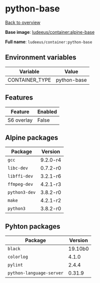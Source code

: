 # python-base

[Back to overview](../index.md)

**Base image**: [ludeeus/container:alpine-base](./alpine-base)

**Full name**: `ludeeus/container:python-base`

## Environment variables

Variable | Value 
-- | --
CONTAINER_TYPE | python-base

## Features

Feature | Enabled 
-- | --
S6 overlay | False

## Alpine packages

Package | Version 
-- | --
`gcc` | 9.2.0-r4
`libc-dev` | 0.7.2-r0
`libffi-dev` | 3.2.1-r6
`ffmpeg-dev` | 4.2.1-r3
`python3-dev` | 3.8.2-r0
`make` | 4.2.1-r2
`python3` | 3.8.2-r0

## Pyhton packages

Package | Version 
-- | --
`black` | 19.10b0
`colorlog` | 4.1.0
`pylint` | 2.4.4
`python-language-server` | 0.31.9
